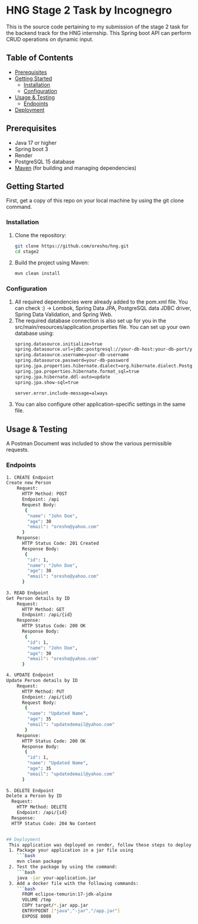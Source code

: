# HNG Stage 2 Task by Incognegro
This is the source code pertaining to my submission of the stage 2 task for the backend track for the HNG internship. This Spring boot API can perform CRUD operations on dynamic input.

## Table of Contents

- [Prerequisites](#prerequisites)
- [Getting Started](#getting-started)
  - [Installation](#installation)
  - [Configuration](#configuration)
- [Usage & Testing](#usage--testing)
  - [Endpoints](#endpoints)
- [Deployment](#deployment)

## Prerequisites

- Java 17 or higher
- Spring boot 3
- Render
- PostgreSQL 15 database
- [Maven](https://maven.apache.org/) (for building and managing dependencies)

## Getting Started

First, get a copy of this repo on your local machine by using the git clone command.

### Installation

1. Clone the repository:

   ```bash
   git clone https://github.com/oresho/hng.git
   cd stage2

2. Build the project using Maven:
   ```bash
   mvn clean install

### Configuration
1. All required dependencies were already added to the pom.xml file. You can check :) -> Lombok, Spring Data JPA, PostgreSQL data JDBC driver, Spring Data Validation, and Spring Web.
2. The required database connection is also set up for you in the src/main/resources/application.properties file. You can set up your own database using:
    ```bash
    spring.datasource.initialize=true
    spring.datasource.url=jdbc:postgresql://your-db-host:your-db-port/your-db-name
    spring.datasource.username=your-db-username
    spring.datasource.password=your-db-password
    spring.jpa.properties.hibernate.dialect=org.hibernate.dialect.PostgreSQLDialect
    spring.jpa.properties.hibernate.format_sql=true
    spring.jpa.hibernate.ddl-auto=update
    spring.jpa.show-sql=true
    
    server.error.include-message=always

  3. You can also configure other application-specific settings in the same file.
 
## Usage & Testing
A Postman Document was included to show the various permissible requests.

### Endpoints
```bash
1. CREATE Endpoint
Create new Person
    Request:
      HTTP Method: POST
      Endpoint: /api
      Request Body:
       {
        "name": "John Doe",
        "age": 30
        "email": "oresho@yahoo.com"
      }
    Response:
      HTTP Status Code: 201 Created
      Response Body:
       {
        "id": 1,
        "name": "John Doe",
        "age": 30
        "email": "oresho@yahoo.com"
      }
   
3. READ Endpoint
Get Person details by ID
    Request:
      HTTP Method: GET
      Endpoint: /api/{id}
    Response:
      HTTP Status Code: 200 OK
      Response Body:
       {
        "id": 1,
        "name": "John Doe",
        "age": 30
        "email": "oresho@yahoo.com"
      }

4. UPDATE Endpoint
Update Person details by ID
    Request:
      HTTP Method: PUT
      Endpoint: /api/{id}
      Request Body:
       {
        "name": "Updated Name",
        "age": 35
        "email": "updatedemail@yahoo.com"
       }
    Response:
      HTTP Status Code: 200 OK
      Response Body:
       {
        "id": 1,
        "name": "Updated Name",
        "age": 35
        "email": "updatedemail@yahoo.com"
      }
   
5. DELETE Endpoint
Delete a Person by ID
  Request:
    HTTP Method: DELETE
    Endpoint: /api/{id}
  Response:
  HTTP Status Code: 204 No Content


## Deployment
 This application was deployed on render, follow these steps to deploy:
 1. Package your application in a jar file using
    ```bash
    mvn clean package
 2. Test the package by using the command:
    ```bash
    java -jar your-application.jar
 3. Add a docker file with the following commands:
    ```bash
      FROM eclipse-temurin:17-jdk-alpine
      VOLUME /tmp
      COPY target/*.jar app.jar
      ENTRYPOINT ["java","-jar","/app.jar"]
      EXPOSE 8080




